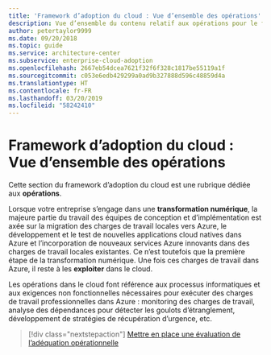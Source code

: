 ```yaml
---
title: 'Framework d’adoption du cloud : Vue d’ensemble des opérations'
description: Vue d’ensemble du contenu relatif aux opérations pour le framework d’adoption du cloud Microsoft pour Azure
author: petertaylor9999
ms.date: 09/20/2018
ms.topic: guide
ms.service: architecture-center
ms.subservice: enterprise-cloud-adoption
ms.openlocfilehash: 2667eb54dcea7621f32f6f328c1817be55119a1f
ms.sourcegitcommit: c053e6edb429299a0ad9b327888d596c48859d4a
ms.translationtype: HT
ms.contentlocale: fr-FR
ms.lasthandoff: 03/20/2019
ms.locfileid: "58242410"
---
```

# <a name="caf-operations-overview"></a>Framework d’adoption du cloud : Vue d’ensemble des opérations

Cette section du framework d’adoption du cloud est une rubrique dédiée aux **opérations**.

Lorsque votre entreprise s’engage dans une **transformation numérique**, la majeure partie du travail des équipes de conception et d’implémentation est axée sur la migration des charges de travail locales vers Azure, le développement et le test de nouvelles applications cloud natives dans Azure et l’incorporation de nouveaux services Azure innovants dans des charges de travail locales existantes. Ce n’est toutefois que la première étape de la transformation numérique. Une fois ces charges de travail dans Azure, il reste à les **exploiter** dans le cloud.

Les opérations dans le cloud font référence aux processus informatiques et aux exigences non fonctionnelles nécessaires pour exécuter des charges de travail professionnelles dans Azure : monitoring des charges de travail, analyse des dépendances pour détecter les goulots d’étranglement, développement de stratégies de récupération d’urgence, etc.

> [!div class="nextstepaction"]
> [Mettre en place une évaluation de l’adéquation opérationnelle](operational-fitness-review.md)
